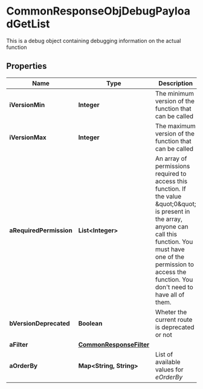 

# CommonResponseObjDebugPayloadGetList

This is a debug object containing debugging information on the actual function

## Properties

| Name | Type | Description | Notes |
|------------ | ------------- | ------------- | -------------|
|**iVersionMin** | **Integer** | The minimum version of the function that can be called |  |
|**iVersionMax** | **Integer** | The maximum version of the function that can be called |  |
|**aRequiredPermission** | **List&lt;Integer&gt;** | An array of permissions required to access this function.  If the value \&quot;0\&quot; is present in the array, anyone can call this function.  You must have one of the permission to access the function. You don&#39;t need to have all of them. |  |
|**bVersionDeprecated** | **Boolean** | Wheter the current route is deprecated or not |  |
|**aFilter** | [**CommonResponseFilter**](CommonResponseFilter.md) |  |  |
|**aOrderBy** | **Map&lt;String, String&gt;** | List of available values for *eOrderBy* |  |



